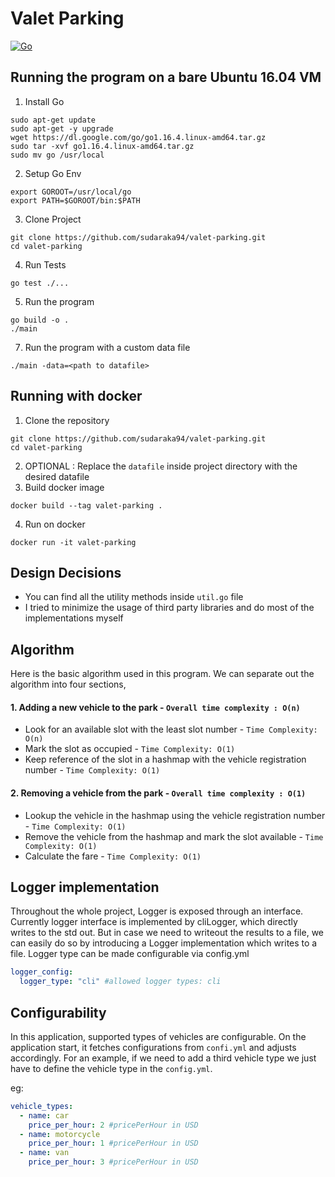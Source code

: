 # Valet Parking
[![Go](https://github.com/sudaraka94/valet-parking/actions/workflows/go.yml/badge.svg)](https://github.com/sudaraka94/valet-parking/actions/workflows/go.yml)
## Running the program on a bare Ubuntu 16.04 VM
1. Install Go
```shell
sudo apt-get update
sudo apt-get -y upgrade
wget https://dl.google.com/go/go1.16.4.linux-amd64.tar.gz
sudo tar -xvf go1.16.4.linux-amd64.tar.gz
sudo mv go /usr/local
```
2. Setup Go Env
```shell
export GOROOT=/usr/local/go
export PATH=$GOROOT/bin:$PATH
```
3. Clone Project
```shell
git clone https://github.com/sudaraka94/valet-parking.git
cd valet-parking
```
4. Run Tests
```shell
go test ./...
```
5. Run the program
```shell
go build -o .
./main
```
7. Run the program with a custom data file
```shell
./main -data=<path to datafile>
```
## Running with docker
1. Clone the repository
```shell
git clone https://github.com/sudaraka94/valet-parking.git
cd valet-parking
```
2. OPTIONAL : Replace the `datafile` inside project directory with the desired datafile 
3. Build docker image
```shell
docker build --tag valet-parking .
```
4. Run on docker
```shell
docker run -it valet-parking
```
## Design Decisions
- You can find all the utility methods inside `util.go` file
- I tried to minimize the usage of third party libraries and do most of the 
implementations myself
  
## Algorithm
Here is the basic algorithm used in this program. We can separate out the algorithm into
four sections,
#### 1. Adding a new vehicle to the park - `Overall time complexity : O(n)`
- Look for an available slot with the least slot number - `Time Complexity: O(n)`
- Mark the slot as occupied -  `Time Complexity: O(1)`
- Keep reference of the slot in a hashmap with the vehicle registration number -  `Time Complexity: O(1)`

#### 2. Removing a vehicle from the park - `Overall time complexity : O(1)`
- Lookup the vehicle in the hashmap using the vehicle registration number - `Time Complexity: O(1)`
- Remove the vehicle from the hashmap and mark the slot available - `Time Complexity: O(1)`
- Calculate the fare - `Time Complexity: O(1)`

## Logger implementation
Throughout the whole project, Logger is exposed through an interface. Currently logger interface is 
implemented by cliLogger, which directly writes to the std out. But in case we need to writeout the results to a file,
we can easily do so by introducing a Logger implementation which writes to a file. Logger type can be made configurable
via config.yml 
```yaml
logger_config:
  logger_type: "cli" #allowed logger types: cli
```

## Configurability
In this application, supported types of vehicles are configurable. On the application start,
it fetches configurations from `confi.yml` and adjusts accordingly. For an example, if we need to
add a third vehicle type we just have to define the vehicle type in the `config.yml`.

eg:
```yaml
vehicle_types:
  - name: car
    price_per_hour: 2 #pricePerHour in USD
  - name: motorcycle
    price_per_hour: 1 #pricePerHour in USD
  - name: van
    price_per_hour: 3 #pricePerHour in USD
```
